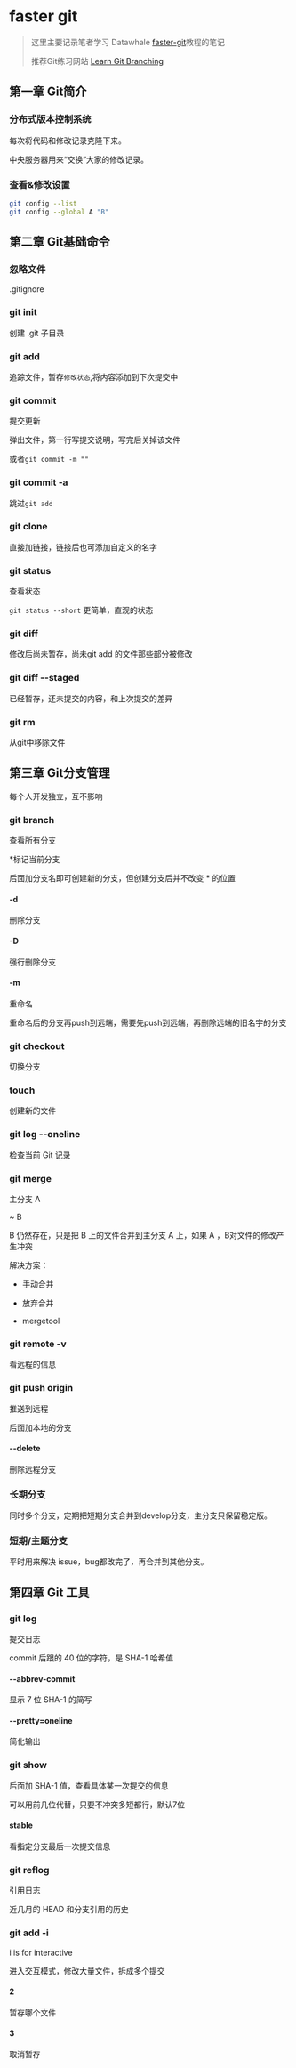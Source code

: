 # faster git



> 这里主要记录笔者学习 Datawhale [faster-git](https://github.com/datawhalechina/faster-git)教程的笔记
>
> 推荐Git练习网站 [Learn Git Branching](https://learngitbranching.js.org/?locale=zh_CN)

## 第一章 Git简介

### 分布式版本控制系统

每次将代码和修改记录克隆下来。

中央服务器用来“交换”大家的修改记录。

### 查看&修改设置

```bash
git config --list
git config --global A "B"
```

## 第二章 Git基础命令

### 忽略文件

 .gitignore

### git init

创建 .git 子目录

### git add

追踪文件，暂存`修改状态`,将内容添加到下次提交中

### git commit

提交更新

弹出文件，第一行写提交说明，写完后关掉该文件

或者`git commit -m ""`

### git commit -a

跳过`git add`

### git clone

直接加链接，链接后也可添加自定义的名字

### git status

查看状态

`git status --short` 更简单，直观的状态

### git diff

修改后尚未暂存，尚未git add 的文件那些部分被修改

### git diff --staged

已经暂存，还未提交的内容，和上次提交的差异

### git rm

从git中移除文件



## 第三章 Git分支管理

每个人开发独立，互不影响

### git branch

查看所有分支

*标记当前分支

后面加分支名即可创建新的分支，但创建分支后并不改变 * 的位置

#### -d

删除分支

#### -D

强行删除分支

#### -m

重命名

重命名后的分支再push到远端，需要先push到远端，再删除远端的旧名字的分支

### git checkout

切换分支

### touch

创建新的文件

### git log --oneline

检查当前 Git 记录

### git merge

主分支 A

~ B

B 仍然存在，只是把 B 上的文件合并到主分支 A 上，如果 A ，B对文件的修改产生冲突

解决方案：

* 手动合并

* 放弃合并
* mergetool

### git remote -v

看远程的信息

### git push origin

推送到远程

后面加本地的分支

#### --delete

删除远程分支

### 长期分支

同时多个分支，定期把短期分支合并到develop分支，主分支只保留稳定版。

### 短期/主题分支

平时用来解决 issue，bug都改完了，再合并到其他分支。 

## 第四章 Git 工具

### git log

提交日志

commit 后跟的 40 位的字符，是 SHA-1 哈希值

#### --abbrev-commit

显示 7 位 SHA-1 的简写

#### --pretty=oneline

简化输出

### git show

后面加 SHA-1 值，查看具体某一次提交的信息

可以用前几位代替，只要不冲突多短都行，默认7位

#### stable

看指定分支最后一次提交信息

### git reflog

引用日志

近几月的 HEAD 和分支引用的历史

### git add -i

i is for interactive 

进入交互模式，修改大量文件，拆成多个提交

#### 2

暂存哪个文件

#### 3

取消暂存

